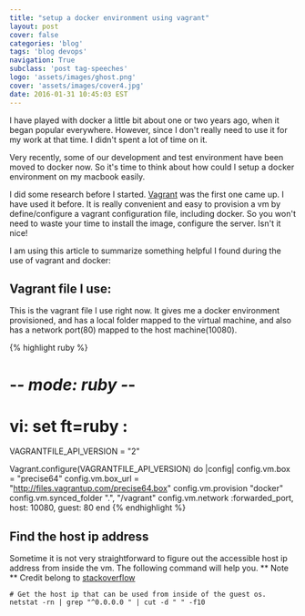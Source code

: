 ```yaml
---
title: "setup a docker environment using vagrant"
layout: post
cover: false
categories: 'blog'
tags: 'blog devops'
navigation: True
subclass: 'post tag-speeches'
logo: 'assets/images/ghost.png'
cover: 'assets/images/cover4.jpg'
date: 2016-01-31 10:45:03 EST
---
```


I have played with docker a little bit about one or two years ago, when it began popular everywhere. However, since I don't really need to use it for my work at that time. I didn't spent a lot of time on it. 

Very recently, some of our development and test environment have been moved to docker now. So it's time to think about how could I setup a docker environment on my macbook easily.

I did some research before I started. [Vagrant](https://www.vagrantup.com/) was the first one came up. I have used it before. It is really convenient and easy to provision a vm by define/configure a vagrant configuration file, including docker. So you won't need to waste your time to install the image, configure the server. Isn't it nice!

I am using this article to summarize something helpful I found during the use of vagrant and docker:

## Vagrant file I use:
This is the vagrant file I use right now. It gives me a docker environment provisioned, and has a local folder mapped to the virtual machine, and also has a network port(80) mapped to the host machine(10080).


{% highlight ruby %}

# -*- mode: ruby -*-
# vi: set ft=ruby :

VAGRANTFILE_API_VERSION = "2"

Vagrant.configure(VAGRANTFILE_API_VERSION) do |config|
  config.vm.box = "precise64"
  config.vm.box_url = "http://files.vagrantup.com/precise64.box"
  config.vm.provision "docker"
  config.vm.synced_folder ".", "/vagrant"
  config.vm.network :forwarded_port, host: 10080, guest: 80
end
{% endhighlight %}



## Find the host ip address
Sometime it is not very straightforward to figure out the accessible host ip address from inside the vm. The following command will help you. 
** Note **  Credit belong to [stackoverflow](www.stackoverflow.com)

```
# Get the host ip that can be used from inside of the guest os.
netstat -rn | grep "^0.0.0.0 " | cut -d " " -f10
```

